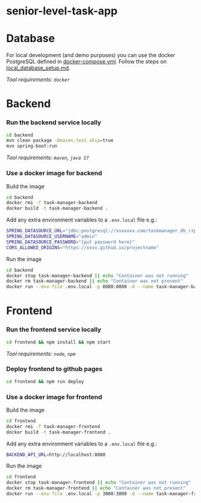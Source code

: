 # senior-level-task-app

# Database

For local development (and demo purposes) you can use the docker PostgreSQL defined
in [docker-compose.yml](docker/docker-compose.yml). Follow the steps
on [local_database_setup.md](docker/local_database_setup.md).

_Tool requirements: `docker`_

# Backend

### Run the backend service locally

```bash
cd backend
mvn clean package -Dmaven.test.skip=true
mvn spring-boot:run
```

_Tool requirements: `maven`, `java 17`_

### Use a docker image for backend

Build the image

```bash
cd backend
docker rmi -f task-manager-backend
docker build -t task-manager-backend . 
````

Add any extra environment variables to a `.env.local` file e.g.:

```bash
SPRING_DATASOURCE_URL="jdbc:postgresql://xxxxxxx.com/taskmanager_db_rzpp"
SPRING_DATASOURCE_USERNAME="admin"
SPRING_DATASOURCE_PASSWORD="{put password here}"
CORS_ALLOWED_ORIGINS="https://xxxx.github.io/projectname"
```

Run the image

```bash
cd backend
docker stop task-manager-backend || echo "Container was not running"
docker rm task-manager-backend || echo "Container was not present"
docker run --env-file .env.local -p 8080:8080 -d --name task-manager-backend task-manager-backend
```

# Frontend

### Run the frontend service locally

```bash
cd frontend && npm install && npm start
```

_Tool requirements: `node`, `npm`_

### Deploy frontend to github pages

```bash
cd frontend && npm run deploy
```

### Use a docker image for frontend

Build the image

```bash
cd frontend
docker rmi -f task-manager-frontend
docker build -t task-manager-frontend . 
````

Add any extra environment variables to a `.env.local` file e.g.:

```bash
BACKEND_API_URL=http://localhost:8080
```

Run the image

```bash
cd frontend
docker stop task-manager-frontend || echo "Container was not running"
docker rm task-manager-frontend || echo "Container was not present"
docker run --env-file .env.local -p 3000:3000 -d --name task-manager-frontend task-manager-frontend
```
